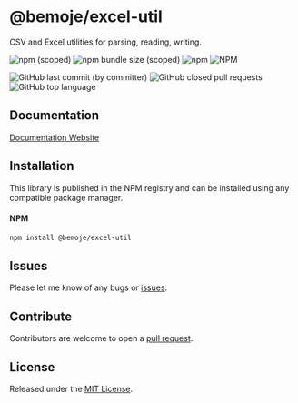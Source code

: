 # @bemoje/excel-util

CSV and Excel utilities for parsing, reading, writing.

![npm (scoped)](https://img.shields.io/npm/v/%40bemoje/trie-map)
![npm bundle size (scoped)](https://img.shields.io/bundlephobia/minzip/%40bemoje/excel-util)
![npm](https://img.shields.io/npm/dt/%40bemoje/excel-util)
![NPM](https://img.shields.io/npm/l/%40bemoje%2Fexcel-util)

![GitHub last commit (by committer)](https://img.shields.io/github/last-commit/bemoje/tsmono)
![GitHub closed pull requests](https://img.shields.io/github/issues-pr-closed/bemoje/tsmono)
![GitHub top language](https://img.shields.io/github/languages/top/bemoje/tsmono)


## Documentation
[Documentation Website](https://bemoje.github.io/tsmono/modules/excel-util.html)

## Installation
This library is published in the NPM registry and can be installed using any compatible package manager.

#### NPM
```sh
npm install @bemoje/excel-util
```


## Issues
Please let me know of any bugs or [issues](https://github.com/bemoje/tsmono/issues).

## Contribute
Contributors are welcome to open a [pull request](https://github.com/bemoje/tsmono/pulls).

## License
Released under the [MIT License](./LICENSE).
